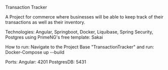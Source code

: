 Transaction Tracker

A Project for commerce where businesses will be able to keep track of their transactions
 as well as their inventory.

Technologies: Angular, Springboot, Docker, Liquibase, Spring Security, Postgres
using PrimeNG's free template: Sakai

How to run:
Navigate to the Project Base "TransactionTracker" and run: Docker-Compose up --build

Ports:
    Angular: 4201
    PostgresDB: 5431

